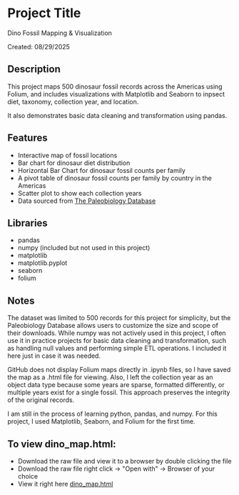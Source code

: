 # Project Title
Dino Fossil Mapping & Visualization

Created: 08/29/2025

## Description
This project maps 500 dinosaur fossil records across the Americas using Folium, 
and includes visualizations with Matplotlib and Seaborn to inpsect diet, taxonomy, 
collection year, and location.

It also demonstrates basic data cleaning and transformation using pandas.

## Features
- Interactive map of fossil locations
- Bar chart for dinosaur diet distribution
- Horizontal Bar Chart for dinosaur fossil counts per family
- A pivot table of dinosaur fossil counts per family by country in the Americas
- Scatter plot to show each collection years
- Data sourced from [The Paleobiology Database](https://paleobiodb.org/#/)

## Libraries
- pandas
- numpy            (included but not used in this project)
- matplotlib
- matplotlib.pyplot
- seaborn
- folium
  
## Notes
The dataset was limited to 500 records for this project for simplicity, but the Paleobiology 
Database allows users to customize the size and scope of their downloads. While numpy was not 
actively used in this project, I often use it in practice projects for basic data cleaning and 
transformation, such as handling null values and performing simple ETL operations. 
I included it here just in case it was needed.

GitHub does not display Folium maps directly in .ipynb files, so I have saved the map as a .html file for viewing. 
Also, I left the collection year as an object data type because some years are sparse, formatted differently, 
or multiple years exist for a single fossil. This approach preserves the integrity of the original records.

I am still in the process of learning python, pandas, and numpy. For this project, I used Matplotlib, 
Seaborn, and Folium for the first time. 

## To view dino_map.html:
- Download the raw file and view it to a browser by double clicking the file
- Download the raw file right click -> "Open with" -> Browser of your choice
- View it right here [dino_map.html](https://gm22-rdrgz.github.io/dino-fossils-americas/dino_map.html)
